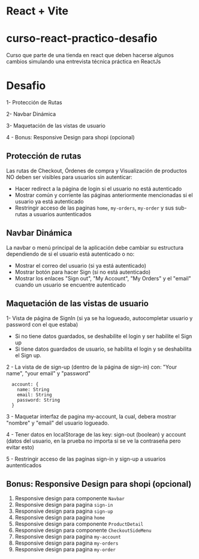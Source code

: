 # React + Vite

# curso-react-practico-desafio

Curso que parte de una tienda en react que deben hacerse algunos cambios simulando una entrevista técnica práctica en ReactJs

# Desafio

1- Protección de Rutas

2- Navbar Dinámica

3- Maquetación de las vistas de usuario

4 - Bonus: Responsive Design para shopi (opcional)

## Protección de rutas

Las rutas de Checkout, Órdenes de compra y Visualización de productos NO deben ser visibles para usuarios sin autenticar:

- Hacer redirect a la página de login si el usuario no está autenticado
- Mostrar común y corriente las páginas anteriormente mencionadas si el usuario ya está autenticado
- Restringir acceso de las paginas `home`, `my-orders`, `my-order` y sus sub-rutas a usuarios auntenticados

## Navbar Dinámica

La navbar o menú principal de la aplicación debe cambiar su estructura dependiendo de si el usuario está autenticado o no:

- Mostrar el correo del usuario (si ya está autenticado)
- Mostrar botón para hacer Sign (si no está autenticado)
- Mostrar los enlaces "Sign out", "My Account", "My Orders" y el "email" cuando un usuario se encuentre autenticado

## Maquetación de las vistas de usuario

1- Vista de página de SignIn (si ya se ha logueado, autocompletar usuario y password con el que estaba)

- Si no tiene datos guardados, se deshabilite el login y ser habilite el Sign up
- Si tiene datos guardados de usuario, se habilita el login y se deshabilita el Sign up.

2 - La vista de de sign-up (dentro de la página de sign-in) con: "Your name", "your email" y "password"

```
  account: {
    name: String
    email: String
    password: String
  }
```

3 - Maquetar interfaz de pagina my-account, la cual, debera mostrar "nombre" y "email" del usuario logueado.

4 - Tener datos en localStorage de las key: sign-out (boolean) y account (datos del usuario, en la prueba no importa si se ve la contraseña pero evitar esto)

5 - Restringir acceso de las paginas sign-in y sign-up a usuarios auntenticados

## Bonus: Responsive Design para shopi (opcional)

1. Responsive design para componente `Navbar`
2. Responsive design para pagina `sign-in`
3. Responsive design para pagina `sign-up`
4. Responsive design para pagina `home`
5. Responsive design para componente `ProductDetail`
6. Responsive design para componente `CheckoutSideMenu`
7. Responsive design para pagina `my-account`
8. Responsive design para pagina `my-orders`
9. Responsive design para pagina `my-order`
